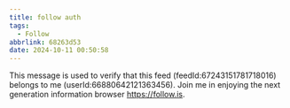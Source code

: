 ```yaml
---
title: follow auth
tags:
  - Follow
abbrlink: 68263d53
date: 2024-10-11 00:50:58
---
```


This message is used to verify that this feed (feedId:67243151781718016) belongs to me (userId:66880642121363456). Join me in enjoying the next generation information browser https://follow.is.
